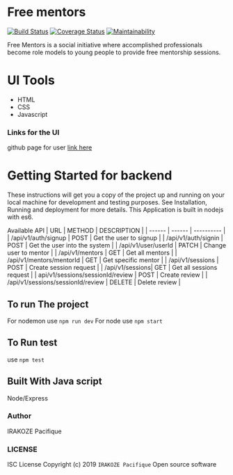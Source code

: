 # Free mentors


[![Build Status](https://travis-ci.org/fikepaci/free-mentor.svg?branch=develop)](https://travis-ci.org/fikepaci/free-mentor) [![Coverage Status](https://coveralls.io/repos/github/fikepaci/free-mentor/badge.svg?branch=develop)](https://coveralls.io/github/fikepaci/free-mentor?branch=develop) [![Maintainability](https://api.codeclimate.com/v1/badges/0d7869300eebc495fb45/maintainability)](https://codeclimate.com/github/fikepaci/free-mentor/maintainability) 

Free Mentors is a social initiative where accomplished professionals become role models to
young people to provide free mentorship sessions.

# UI Tools
- HTML
- CSS
- Javascript
### Links for the UI
github page for user [link here](https://fikepaci.github.io/free-mentor/ui/)

# Getting Started for backend

These instructions will get you a copy of the project up and running on your local machine for development and testing purposes. See Installation, Running and deployment for more details. This Application is built in nodejs with es6.

Available API
| URL | METHOD | DESCRIPTION |
| ------ | ------ | ---------- |
| /api/v1/auth/signup | POST | Get the user to signup |
| /api/v1/auth/signin | POST | Get the user into the system |
| /api/v1/user/userId | PATCH | Change user to mentor |
| /api/v1/mentors | GET | Get all mentors |
| /api/v1/mentors/mentorId | GET | Get specific mentor |
| /api/v1/sessions | POST | Create session request |
| /api/v1/sessions| GET  | Get all sessions request |
| api/v1/sessions/sessionId/review | POST | Create review |
| /api/v1/sessions/sessionId/review | DELETE | Delete review |

## To run The project
For nodemon use ```npm run dev```
For node use ```npm start```

## To Run test
use ```npm test```

## Built With Java script
Node/Express

### Author
IRAKOZE Pacifique

### LICENSE
ISC License
Copyright (c) 2019 ```IRAKOZE Pacifique```
Open source software